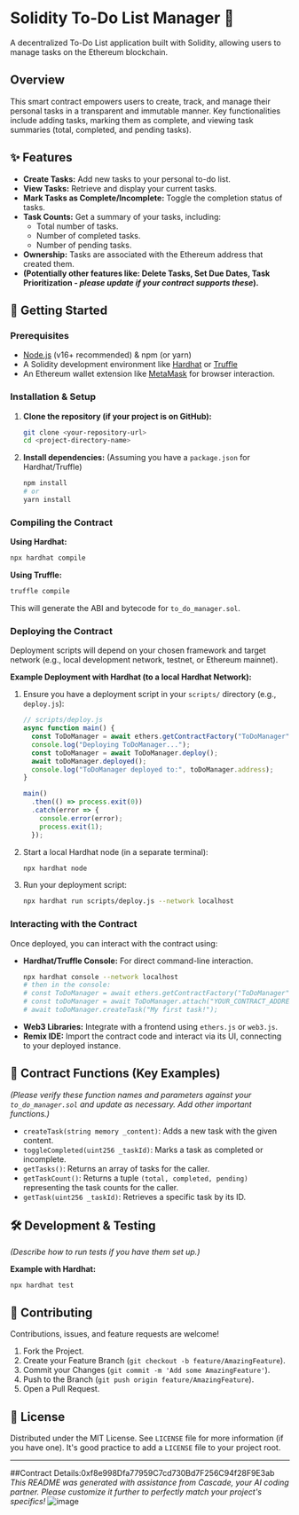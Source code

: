 # Solidity To-Do List Manager 📝

A decentralized To-Do List application built with Solidity, allowing users to manage tasks on the Ethereum blockchain.

## Overview

This smart contract empowers users to create, track, and manage their personal tasks in a transparent and immutable manner. Key functionalities include adding tasks, marking them as complete, and viewing task summaries (total, completed, and pending tasks).

## ✨ Features

*   **Create Tasks:** Add new tasks to your personal to-do list.
*   **View Tasks:** Retrieve and display your current tasks.
*   **Mark Tasks as Complete/Incomplete:** Toggle the completion status of tasks.
*   **Task Counts:** Get a summary of your tasks, including:
    *   Total number of tasks.
    *   Number of completed tasks.
    *   Number of pending tasks.
*   **Ownership:** Tasks are associated with the Ethereum address that created them.
*   **(Potentially other features like: Delete Tasks, Set Due Dates, Task Prioritization - *please update if your contract supports these*).**

## 🚀 Getting Started

### Prerequisites

*   [Node.js](https://nodejs.org/) (v16+ recommended) & npm (or yarn)
*   A Solidity development environment like [Hardhat](https://hardhat.org/) or [Truffle](https://www.trufflesuite.com/truffle)
*   An Ethereum wallet extension like [MetaMask](https://metamask.io/) for browser interaction.

### Installation & Setup

1.  **Clone the repository (if your project is on GitHub):**
    ```bash
    git clone <your-repository-url>
    cd <project-directory-name>
    ```

2.  **Install dependencies:**
    (Assuming you have a `package.json` for Hardhat/Truffle)
    ```bash
    npm install
    # or
    yarn install
    ```

### Compiling the Contract

**Using Hardhat:**
```bash
npx hardhat compile
```

**Using Truffle:**
```bash
truffle compile
```
This will generate the ABI and bytecode for `to_do_manager.sol`.

### Deploying the Contract

Deployment scripts will depend on your chosen framework and target network (e.g., local development network, testnet, or Ethereum mainnet).

**Example Deployment with Hardhat (to a local Hardhat Network):**

1.  Ensure you have a deployment script in your `scripts/` directory (e.g., `deploy.js`):
    ```javascript
    // scripts/deploy.js
    async function main() {
      const ToDoManager = await ethers.getContractFactory("ToDoManager"); // Ensure 'ToDoManager' matches your contract name
      console.log("Deploying ToDoManager...");
      const toDoManager = await ToDoManager.deploy();
      await toDoManager.deployed();
      console.log("ToDoManager deployed to:", toDoManager.address);
    }

    main()
      .then(() => process.exit(0))
      .catch(error => {
        console.error(error);
        process.exit(1);
      });
    ```

2.  Start a local Hardhat node (in a separate terminal):
    ```bash
    npx hardhat node
    ```

3.  Run your deployment script:
    ```bash
    npx hardhat run scripts/deploy.js --network localhost
    ```

### Interacting with the Contract

Once deployed, you can interact with the contract using:

*   **Hardhat/Truffle Console:** For direct command-line interaction.
    ```bash
    npx hardhat console --network localhost
    # then in the console:
    # const ToDoManager = await ethers.getContractFactory("ToDoManager");
    # const toDoManager = await ToDoManager.attach("YOUR_CONTRACT_ADDRESS");
    # await toDoManager.createTask("My first task!");
    ```
*   **Web3 Libraries:** Integrate with a frontend using `ethers.js` or `web3.js`.
*   **Remix IDE:** Import the contract code and interact via its UI, connecting to your deployed instance.

## 📜 Contract Functions (Key Examples)

*(Please verify these function names and parameters against your `to_do_manager.sol` and update as necessary. Add other important functions.)*

*   `createTask(string memory _content)`: Adds a new task with the given content.
*   `toggleCompleted(uint256 _taskId)`: Marks a task as completed or incomplete.
*   `getTasks()`: Returns an array of tasks for the caller.
*   `getTaskCount()`: Returns a tuple `(total, completed, pending)` representing the task counts for the caller.
*   `getTask(uint256 _taskId)`: Retrieves a specific task by its ID.

## 🛠️ Development & Testing

*(Describe how to run tests if you have them set up.)*

**Example with Hardhat:**
```bash
npx hardhat test
```

## 🤝 Contributing

Contributions, issues, and feature requests are welcome!
1.  Fork the Project.
2.  Create your Feature Branch (`git checkout -b feature/AmazingFeature`).
3.  Commit your Changes (`git commit -m 'Add some AmazingFeature'`).
4.  Push to the Branch (`git push origin feature/AmazingFeature`).
5.  Open a Pull Request.

## 📄 License

Distributed under the MIT License. See `LICENSE` file for more information (if you have one). It's good practice to add a `LICENSE` file to your project root.

---
##Contract Details:0xf8e998Dfa77959C7cd730Bd7F256C94f28F9E3ab
*This README was generated with assistance from Cascade, your AI coding partner. Please customize it further to perfectly match your project's specifics!*
![image](https://github.com/user-attachments/assets/b12de100-e908-4d81-9d93-75b604e6718a)
